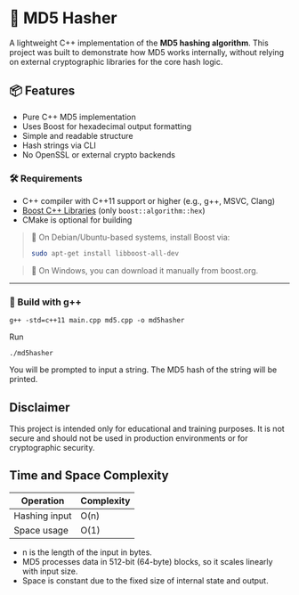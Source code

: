 # 🔐 MD5 Hasher

A lightweight C++ implementation of the **MD5 hashing algorithm**. This project was built to demonstrate how MD5 works internally, without relying on external cryptographic libraries for the core hash logic.

## 📦 Features

- Pure C++ MD5 implementation
- Uses Boost for hexadecimal output formatting
- Simple and readable structure
- Hash strings via CLI
- No OpenSSL or external crypto backends

### 🛠️ Requirements

- C++ compiler with C++11 support or higher (e.g., g++, MSVC, Clang)
- [Boost C++ Libraries](https://www.boost.org/) (only `boost::algorithm::hex`)
- CMake is optional for building

> 🔧 On Debian/Ubuntu-based systems, install Boost via:
> ```bash
> sudo apt-get install libboost-all-dev
> ```

> 🔧 On Windows, you can download it manually from boost.org.

---

### 🔧 Build with g++

```
g++ -std=c++11 main.cpp md5.cpp -o md5hasher
```

Run
```
./md5hasher
```
You will be prompted to input a string. The MD5 hash of the string will be printed.

Disclaimer
----------
This project is intended only for educational and training purposes.
It is not secure and should not be used in production environments or for cryptographic security.

Time and Space Complexity
-------------------------
Operation       | Complexity
----------------|-----------
Hashing input   | O(n)
Space usage     | O(1)

- n is the length of the input in bytes.
- MD5 processes data in 512-bit (64-byte) blocks, so it scales linearly with input size.
- Space is constant due to the fixed size of internal state and output.


